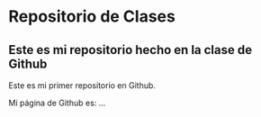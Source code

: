 # Repositorio de Clases

## Este es mi repositorio hecho en la clase de Github

Este es mi primer repositorio en Github. 

Mi página de Github es: ...



